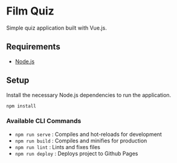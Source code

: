 # Film Quiz

Simple quiz application built with Vue.js.

## Requirements

- [Node.js](https://nodejs.org/)

## Setup

Install the necessary Node.js dependencies to run the application.
```
npm install
```

### Available CLI Commands

- `npm run serve` : Compiles and hot-reloads for development
- `npm run build` : Compiles and minifies for production
- `npm run lint` : Lints and fixes files
- `npm run deploy` : Deploys project to Github Pages
